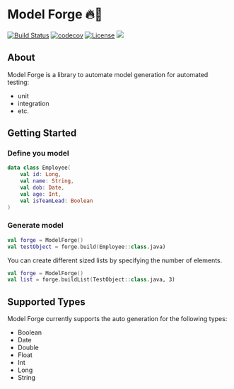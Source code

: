 # Model Forge 🔥🔨

[![Build Status](https://github.com/HelloCuriosity/model-forge/actions/workflows/main.yml/badge.svg?event=push)](https://github.com/HelloCuriosity/model-forge/actions)
[![codecov](https://codecov.io/gh/HelloCuriosity/model-forge/branch/main/graph/badge.svg?token=0P2Q8SLFO7)](https://codecov.io/gh/HelloCuriosity/model-forge)
[![License](https://img.shields.io/dub/l/vibe-d.svg)](https://github.com/HelloCuriosity/model-forge/blob/main/LICENSE)
[![](https://img.shields.io/maven-central/v/io.github.hellocuriosity/model-forge?color=blue)](https://search.maven.org/search?q=io.github.hellocuriosity)

## About

Model Forge is a library to automate model generation for automated testing:

- unit
- integration
- etc.

## Getting Started

### Define you model

```kotlin
data class Employee(
    val id: Long,
    val name: String,
    val dob: Date,
    val age: Int,
    val isTeamLead: Boolean
)
```

### Generate model

```kotlin
val forge = ModelForge()
val testObject = forge.build(Employee::class.java)
```

You can create different sized lists by specifying the number of elements.

```kotlin
val forge = ModelForge()
val list = forge.buildList(TestObject::class.java, 3)
```

## Supported Types

Model Forge currently supports the auto generation for the following types:

* Boolean
* Date
* Double
* Float
* Int
* Long
* String 
